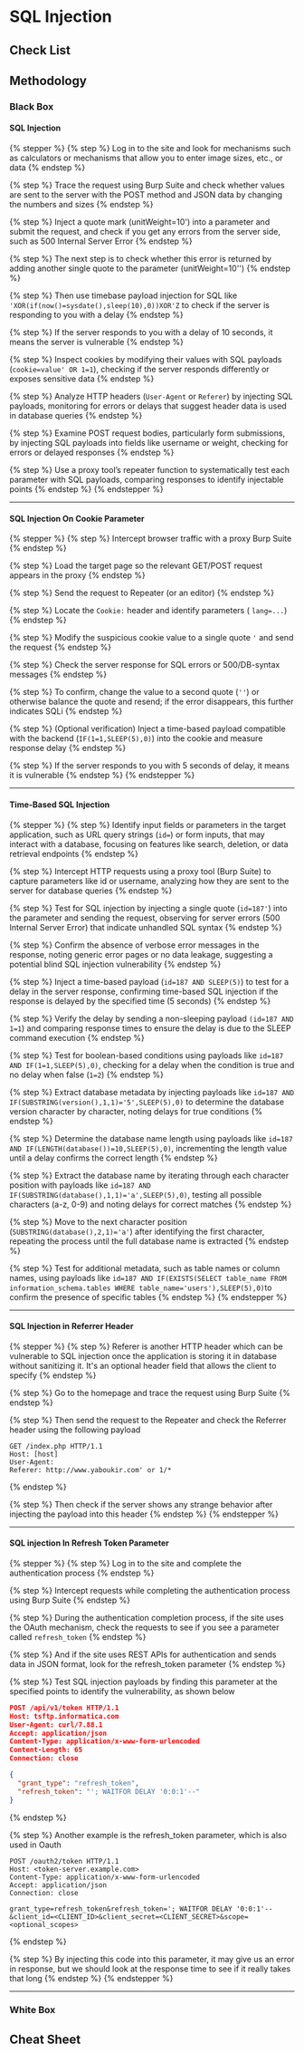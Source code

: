 # SQL Injection

## Check List

## Methodology

### Black Box

#### SQL Injection

{% stepper %}
{% step %}
Log in to the site and look for mechanisms such as calculators or mechanisms that allow you to enter image sizes, etc., or data
{% endstep %}

{% step %}
Trace the request using Burp Suite and check whether values ​​are sent to the server with the POST method and JSON data by changing the numbers and sizes
{% endstep %}

{% step %}
Inject a quote mark (unitWeight=10') into a parameter and submit the request, and check if you get any errors from the server side, such as 500 Internal Server Error
{% endstep %}

{% step %}
The next step is to check whether this error is returned by adding another single quote to the parameter (unitWeight=10'')
{% endstep %}

{% step %}
Then use timebase payload injection for SQL like `'XOR(if(now()=sysdate(),sleep(10),0))XOR'Z` to check if the server is responding to you with a delay
{% endstep %}

{% step %}
If the server responds to you with a delay of 10 seconds, it means the server is vulnerable
{% endstep %}

{% step %}
Inspect cookies by modifying their values with SQL payloads (`cookie=value' OR 1=1`), checking if the server responds differently or exposes sensitive data
{% endstep %}

{% step %}
Analyze HTTP headers (`User-Agent` or `Referer`) by injecting SQL payloads, monitoring for errors or delays that suggest header data is used in database queries
{% endstep %}

{% step %}
Examine POST request bodies, particularly form submissions, by injecting SQL payloads into fields like username or weight, checking for errors or delayed responses
{% endstep %}

{% step %}
Use a proxy tool’s repeater function to systematically test each parameter with SQL payloads, comparing responses to identify injectable points
{% endstep %}
{% endstepper %}

***

#### SQL Injection On Cookie Parameter

{% stepper %}
{% step %}
Intercept browser traffic with a proxy Burp Suite
{% endstep %}

{% step %}
Load the target page so the relevant GET/POST request appears in the proxy
{% endstep %}

{% step %}
Send the request to Repeater (or an editor)
{% endstep %}

{% step %}
Locate the `Cookie:` header and identify parameters ( `lang=...`)
{% endstep %}

{% step %}
Modify the suspicious cookie value to a single quote `'` and send the request
{% endstep %}

{% step %}
Check the server response for SQL errors or 500/DB-syntax messages
{% endstep %}

{% step %}
To confirm, change the value to a second quote (`''`) or otherwise balance the quote and resend; if the error disappears, this further indicates SQLi
{% endstep %}

{% step %}
(Optional verification) Inject a time-based payload compatible with the backend (`IF(1=1,SLEEP(5),0)`) into the cookie and measure response delay
{% endstep %}

{% step %}
If the server responds to you with 5 seconds of delay, it means it is vulnerable
{% endstep %}
{% endstepper %}

***

#### Time-Based SQL Injection

{% stepper %}
{% step %}
Identify input fields or parameters in the target application, such as URL query strings (`id=`) or form inputs, that may interact with a database, focusing on features like search, deletion, or data retrieval endpoints
{% endstep %}

{% step %}
Intercept HTTP requests using a proxy tool (Burp Suite) to capture parameters like id or username, analyzing how they are sent to the server for database queries
{% endstep %}

{% step %}
Test for SQL injection by injecting a single quote (`id=187'`) into the parameter and sending the request, observing for server errors (500 Internal Server Error) that indicate unhandled SQL syntax
{% endstep %}

{% step %}
Confirm the absence of verbose error messages in the response, noting generic error pages or no data leakage, suggesting a potential blind SQL injection vulnerability
{% endstep %}

{% step %}
Inject a time-based payload (`id=187 AND SLEEP(5)`) to test for a delay in the server response, confirming time-based SQL injection if the response is delayed by the specified time (5 seconds)
{% endstep %}

{% step %}
Verify the delay by sending a non-sleeping payload `(id=187 AND 1=1`) and comparing response times to ensure the delay is due to the SLEEP command execution
{% endstep %}

{% step %}
Test for boolean-based conditions using payloads like `id=187 AND IF(1=1,SLEEP(5),0)`, checking for a delay when the condition is true and no delay when false (`1=2`)
{% endstep %}

{% step %}
Extract database metadata by injecting payloads like `id=187 AND IF(SUBSTRING(version(),1,1)='5',SLEEP(5),0)` to determine the database version character by character, noting delays for true conditions
{% endstep %}

{% step %}
Determine the database name length using payloads like `id=187 AND IF(LENGTH(database())=10,SLEEP(5),0)`, incrementing the length value until a delay confirms the correct length
{% endstep %}

{% step %}
Extract the database name by iterating through each character position with payloads like `id=187 AND IF(SUBSTRING(database(),1,1)='a',SLEEP(5),0)`, testing all possible characters (a-z, 0-9) and noting delays for correct matches
{% endstep %}

{% step %}
Move to the next character position (`SUBSTRING(database(),2,1)='a'`) after identifying the first character, repeating the process until the full database name is extracted
{% endstep %}

{% step %}
Test for additional metadata, such as table names or column names, using payloads like `id=187 AND IF(EXISTS(SELECT table_name FROM information_schema.tables WHERE table_name='users'),SLEEP(5),0)`to confirm the presence of specific tables
{% endstep %}
{% endstepper %}

***

#### SQL Injection in Referrer Header&#x20;

{% stepper %}
{% step %}
Referer is another HTTP header which can be vulnerable to SQL injection once the application is storing it in database without sanitizing it. It's an optional header field that allows the client to specify
{% endstep %}

{% step %}
Go to the homepage and trace the request using Burp Suite
{% endstep %}

{% step %}
Then send the request to the Repeater and check the Referrer header using the following payload

```
GET /index.php HTTP/1.1
Host: [host]
User-Agent: 
Referer: http://www.yaboukir.com' or 1/*
```
{% endstep %}

{% step %}
Then check if the server shows any strange behavior after injecting the payload into this header
{% endstep %}
{% endstepper %}

***

#### SQL injection In Refresh Token Parameter

{% stepper %}
{% step %}
Log in to the site and complete the authentication process
{% endstep %}

{% step %}
Intercept requests while completing the authentication process using Burp Suite
{% endstep %}

{% step %}
During the authentication completion process, if the site uses the OAuth mechanism, check the requests to see if you see a parameter called `refresh_token`
{% endstep %}

{% step %}
And if the site uses REST APIs for authentication and sends data in JSON format, look for the refresh\_token parameter
{% endstep %}

{% step %}
Test SQL injection payloads by finding this parameter at the specified points to identify the vulnerability, as shown below

```json
POST /api/v1/token HTTP/1.1
Host: tsftp.informatica.com
User-Agent: curl/7.88.1
Accept: application/json
Content-Type: application/x-www-form-urlencoded
Content-Length: 65
Connection: close

{
  "grant_type": "refresh_token",
  "refresh_token": "'; WAITFOR DELAY '0:0:1'--"
}
```
{% endstep %}

{% step %}
Another example is the refresh\_token parameter, which is also used in Oauth

```http
POST /oauth2/token HTTP/1.1
Host: <token-server.example.com>
Content-Type: application/x-www-form-urlencoded
Accept: application/json
Connection: close

grant_type=refresh_token&refresh_token='; WAITFOR DELAY '0:0:1'--&client_id=<CLIENT_ID>&client_secret=<CLIENT_SECRET>&scope=<optional_scopes>

```
{% endstep %}

{% step %}
By injecting this code into this parameter, it may give us an error in response, but we should look at the response time to see if it really takes that long
{% endstep %}
{% endstepper %}

***

### White Box

## Cheat Sheet
